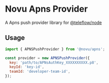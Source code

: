 # Novu Apns Provider

A Apns push provider library for [@teleflow/node](https://github.com/novuhq/novu)

## Usage

```javascript
import { APNSPushProvider } from '@novu/apns';

const provider = new APNSPushProvider({
  key: 'path/to/APNsAuthKey_XXXXXXXXXX.p8',
  keyId: 'key-id',
  teamId: 'developer-team-id',
});
```
